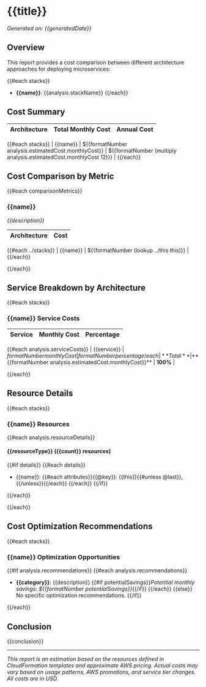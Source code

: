 # {{title}}

*Generated on: {{generatedDate}}*

## Overview

This report provides a cost comparison between different architecture approaches for deploying microservices:

{{#each stacks}}
- **{{name}}**: {{analysis.stackName}}
{{/each}}

## Cost Summary

| Architecture | Total Monthly Cost | Annual Cost |
|--------------|-------------------:|------------:|
{{#each stacks}}
| {{name}} | ${{formatNumber analysis.estimatedCost.monthlyCost}} | ${{formatNumber (multiply analysis.estimatedCost.monthlyCost 12)}} |
{{/each}}

## Cost Comparison by Metric

{{#each comparisonMetrics}}
### {{name}}

*{{description}}*

| Architecture | Cost |
|--------------|-----:|
{{#each ../stacks}}
| {{name}} | ${{formatNumber (lookup ../this this)}} |
{{/each}}

{{/each}}

## Service Breakdown by Architecture

{{#each stacks}}
### {{name}} Service Costs

| Service | Monthly Cost | Percentage |
|---------|-------------:|-----------:|
{{#each analysis.serviceCosts}}
| {{service}} | ${{formatNumber monthlyCost}} | {{formatNumber percentage}}% |
{{/each}}
| **Total** | **${{formatNumber analysis.estimatedCost.monthlyCost}}** | **100%** |

{{/each}}

## Resource Details

{{#each stacks}}
### {{name}} Resources

{{#each analysis.resourceDetails}}
#### {{resourceType}} ({{count}} resources)
{{#if details}}
{{#each details}}
- {{name}}: {{#each attributes}}{{@key}}: {{this}}{{#unless @last}}, {{/unless}}{{/each}}
{{/each}}
{{/if}}

{{/each}}

{{/each}}

## Cost Optimization Recommendations

{{#each stacks}}
### {{name}} Optimization Opportunities

{{#if analysis.recommendations}}
{{#each analysis.recommendations}}
- **{{category}}**: {{description}}
  {{#if potentialSavings}}*Potential monthly savings: ${{formatNumber potentialSavings}}*{{/if}}
{{/each}}
{{else}}
No specific optimization recommendations.
{{/if}}

{{/each}}

## Conclusion

{{conclusion}}

---

*This report is an estimation based on the resources defined in CloudFormation templates and approximate AWS pricing. Actual costs may vary based on usage patterns, AWS promotions, and service tier changes. All costs are in USD.* 